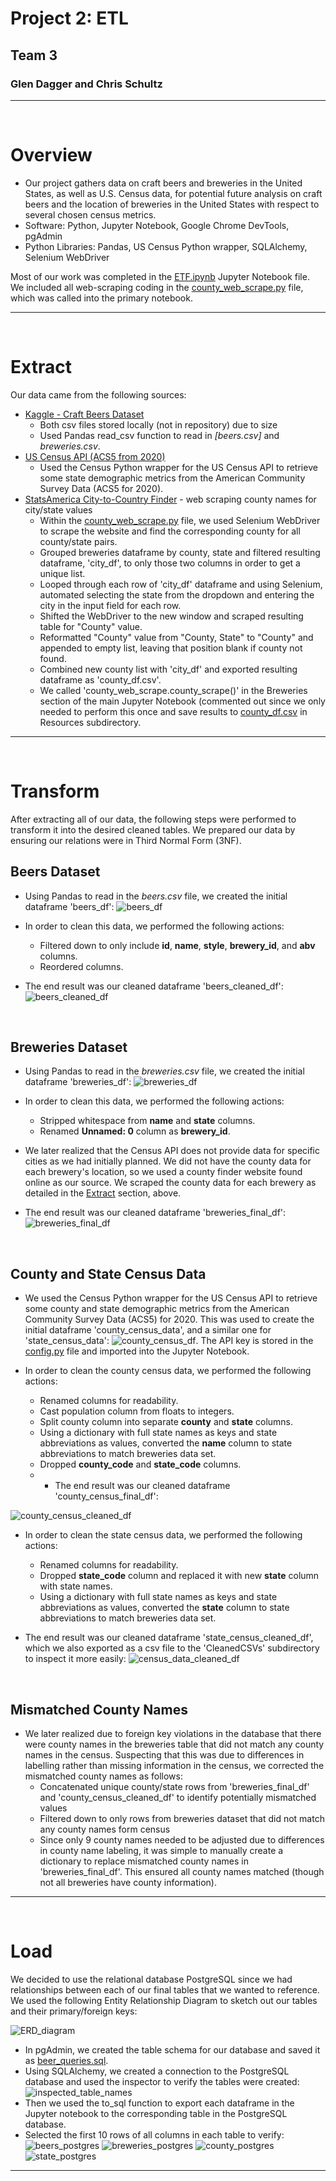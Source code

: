 # Project 2: ETL
## Team 3
### Glen Dagger and Chris Schultz

<hr>

<br>

# Overview

- Our project gathers data on craft beers and breweries in the United States, as well as U.S. Census data, for potential future analysis on craft beers and the location of breweries in the United States with respect to several chosen census metrics.
- Software: Python, Jupyter Notebook, Google Chrome DevTools, pgAdmin
- Python Libraries: Pandas, US Census Python wrapper, SQLAlchemy, Selenium WebDriver

Most of our work was completed in the [ETF.ipynb](ETL.ipynb) Jupyter Notebook file. We included all web-scraping coding in the [county_web_scrape.py](county_web_scrape.py) file, which was called into the primary notebook.

<hr>

<br>

# Extract

Our data came from the following sources:
- [Kaggle - Craft Beers Dataset](https://www.kaggle.com/datasets/nickhould/craft-cans?select=breweries.csv)
  - Both csv files stored locally (not in repository) due to size
  - Used Pandas read_csv function to read in <em>[beers.csv]</em> and <em>breweries.csv</em>.
- [US Census API (ACS5 from 2020)](https://pypi.org/project/CensusData/)
  - Used the Census Python wrapper for the US Census API to retrieve some state demographic metrics from the American Community Survey Data (ACS5 for 2020).
- [StatsAmerica City-to-Country Finder](https://www.statsamerica.org/CityCountyFinder/) - web scraping county names for city/state values
  - Within the [county_web_scrape.py](county_web_scrape.py) file, we used Selenium WebDriver to scrape the website and find the corresponding county for all county/state pairs.
  - Grouped breweries dataframe by county, state and filtered resulting dataframe, 'city_df', to only those two columns in order to get a unique list.
  - Looped through each row of 'city_df' dataframe and using Selenium, automated selecting the state from the dropdown and entering the city in the input field for each row.
  - Shifted the WebDriver to the new window and scraped resulting table for "County" value.
  - Reformatted "County" value from "County, State" to "County" and appended to empty list, leaving that position blank if county not found.
  - Combined new county list with 'city_df' and exported resulting dataframe as 'county_df.csv'.
  - We called 'county_web_scrape.county_scrape()' in the Breweries section of the main Jupyter Notebook (commented out since we only needed to perform this once and save results to [county_df.csv](./Resources/county_df.csv) in Resources subdirectory.

<hr>

<br>

# Transform

After extracting all of our data, the following steps were performed to transform it into the desired cleaned tables. We prepared our data by ensuring our relations were in Third Normal Form (3NF).

## Beers Dataset

- Using Pandas to read in the <em>beers.csv</em> file, we created the initial dataframe 'beers_df':
![beers_df](./screenshots/beers_df_before.png)
- In order to clean this data, we performed the following actions:
  - Filtered down to only include <strong>id</strong>, <strong>name</strong>, <strong>style</strong>, <strong>brewery_id</strong>, and <strong>abv</strong> columns.
  - Reordered columns.
  
- The end result was our cleaned dataframe 'beers_cleaned_df':
![beers_cleaned_df](./screenshots/beers_cleaned_df.png)

<br>

## Breweries Dataset

- Using Pandas to read in the <em>breweries.csv</em> file, we created the initial dataframe 'breweries_df':
![breweries_df](./screenshots/breweries_df_before.png)

- In order to clean this data, we performed the following actions:
  - Stripped whitespace from <strong>name</strong> and <strong>state</strong> columns.
  - Renamed <strong>Unnamed: 0</strong> column as <strong>brewery_id</strong>.

- We later realized that the Census API does not provide data for specific cities as we had initially planned. We did not have the county data for each brewery's location, so we used a county finder website found online as our source. We scraped the county data for each brewery as detailed in the [Extract](#extract) section, above.
- The end result was our cleaned dataframe 'breweries_final_df':
![breweries_final_df](./screenshots/breweries_final_df.png)

<br>

## County and State Census Data

- We used the Census Python wrapper for the US Census API to retrieve some county and state demographic metrics from the American Community Survey Data (ACS5) for 2020. This was used to create the initial dataframe 'county_census_data', and a similar one for 'state_census_data':
![county_census_df](./screenshots/county_census_df.png). The API key is stored in the [config.py](config.py) file and imported into the Jupyter Notebook.

- In order to clean the county census data, we performed the following actions:
  - Renamed columns for readability.
  - Cast population column from floats to integers.
  - Split county column into separate <strong>county</strong> and <strong>state</strong> columns.
  - Using a dictionary with full state names as keys and state abbreviations as values, converted the <strong>name</strong> column to state abbreviations to match breweries data set.
  - Dropped <strong>county_code</strong> and <strong>state_code</strong> columns.
  -   - The end result was our cleaned dataframe 'county_census_final_df':

![county_census_cleaned_df](./screenshots/county_census_final_df.png)

- In order to clean the state census data, we performed the following actions:
  - Renamed columns for readability.
  - Dropped <strong>state_code</strong> column and replaced it with new <strong>state</strong> column with state names.
  - Using a dictionary with full state names as keys and state abbreviations as values, converted the <strong>state</strong> column to state abbreviations to match breweries data set.

- The end result was our cleaned dataframe 'state_census_cleaned_df', which we also exported as a csv file to the 'CleanedCSVs' subdirectory to inspect it more easily:
![census_data_cleaned_df](./screenshots/state_census_cleaned_df.png)

<br>

## Mismatched County Names
- We later realized due to foreign key violations in the database that there were county names in the breweries table that did not match any county names in the census. Suspecting that this was due to differences in labelling rather than missing information in the census, we corrected the mismatched county names as follows:
  - Concatenated unique county/state rows from 'breweries_final_df' and 'county_census_cleaned_df' to identify potentially mismatched values
  - Filtered down to only rows from breweries dataset that did not match any county names form census
  - Since only 9 county names needed to be adjusted due to differences in county name labeling, it was simple to manually create a dictionary to replace mismatched county names in 'breweries_final_df'. This ensured all county names matched (though not all breweries have county information).

<hr>

<br>

# Load

We decided to use the relational database PostgreSQL since we had relationships between each of our final tables that we wanted to reference. We used the following Entity Relationship Diagram to sketch out our tables and their primary/foreign keys:

![ERD_diagram](./screenshots/ERD.png)

- In pgAdmin, we created the table schema for our database and saved it as [beer_queries.sql](/beer_queries.sql).
- Using SQLAlchemy, we created a connection to the PostgreSQL database and used the inspector to verify the tables were created:
![inspected_table_names](./screenshots/inspected_tablenames.png)
- Then we used the to_sql function to export each dataframe in the Jupyter notebook to the corresponding table in the PostgreSQL database.
- Selected the first 10 rows of all columns in each table to verify:
![beers_postgres](./screenshots/beers_postgres.png)
![breweries_postgres](./screenshots/breweries_postgres.png)
![county_postgres](./screenshots/county_census_postgres.png)
![state_postgres](./screenshots/state_census_postgres.png)
<hr>